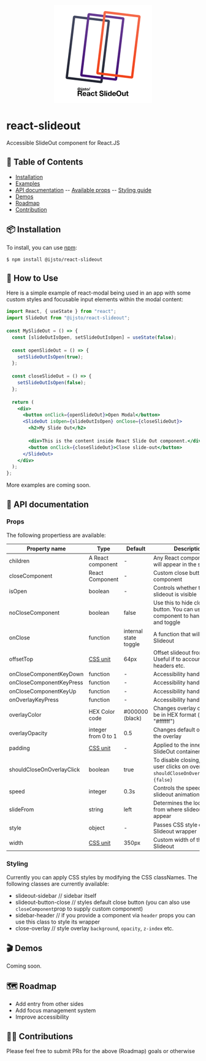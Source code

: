 <p align="center">
  <img width="256" src="https://raw.githubusercontent.com/ijsto/react-slideout/master/assets/img/react-slideout-logo-512.png">
</p>

# react-slideout

Accessible SlideOut component for React.JS

## 📖 Table of Contents

- [Installation](#-installation)
- [Examples](#-how-to-use)
- [API documentation](#-api-documentation)
  -- [Available props](#props)
  -- [Styling guide](#styling)
- [Demos](#-demos)
- [Roadmap](#%EF%B8%8F-roadmap)
- [Contribution](#%EF%B8%8F-contributions)

## 📦 Installation

To install, you can use [npm](https://npmjs.org/):

    $ npm install @ijsto/react-slideout

## 🔨 How to Use

Here is a simple example of react-modal being used in an app with some custom
styles and focusable input elements within the modal content:

```jsx
import React, { useState } from "react";
import SlideOut from "@ijsto/react-slideout";

const MySlideOut = () => {
  const [slideOutIsOpen, setSlideOutIsOpen] = useState(false);

  const openSlideOut = () => {
    setSlideOutIsOpen(true);
  };

  const closeSlideOut = () => {
    setSlideOutIsOpen(false);
  };

  return (
    <div>
      <button onClick={openSlideOut}>Open Modal</button>
      <SlideOut isOpen={slideOutIsOpen} onClose={closeSlideOut}>
        <h2>My Slide Out</h2>

        <div>This is the content inside React Slide Out component.</div>
        <button onClick={closeSlideOut}>Close slide-out</button>
      </SlideOut>
    </div>
  );
};
```

More examples are coming soon.

## 📜 API documentation

### Props

The following propertiess are available:

| Property name             | Type                                                       | Default               | Description                                                                             |
| ------------------------- | ---------------------------------------------------------- | --------------------- | --------------------------------------------------------------------------------------- |
| children                  | A React component                                          | -                     | Any React component - this will appear in the slideout                                  |
| closeComponent            | React Component                                            | -                     | Custom close button component                                                           |
| isOpen                    | boolean                                                    | -                     | Controls whether the slideout is visible                                                |
| noCloseComponent          | boolean                                                    | false                 | Use this to hide close button. You can use parent component to handle state and toggle  |
| onClose                   | function                                                   | internal state toggle | A function that will close the Slideout                                                 |
| offsetTop                 | [CSS unit](https://www.w3schools.com/cssref/css_units.asp) | 64px                  | Offset slideout from top. Useful if to account for headers etc.                         |
| onCloseComponentKeyDown   | function                                                   | -                     | Accessibility handler                                                                   |
| onCloseComponentKeyPress  | function                                                   | -                     | Accessibility handler                                                                   |
| onCloseComponentKeyUp     | function                                                   | -                     | Accessibility handler                                                                   |
| onOverlayKeyPress         | function                                                   | -                     | Accessibility handler                                                                   |
| overlayColor              | HEX Color code                                             | #000000 (black)       | Changes overlay color must be in HEX format (example: "#ffffff")                        |
| overlayOpacity            | integer from 0 to 1                                        | 0.5                   | Changes default opacity of the overlay                                                  |
| padding                   | [CSS unit](https://www.w3schools.com/cssref/css_units.asp) | -                     | Applied to the inner SlideOut container                                                 |
| shouldCloseOnOverlayClick | boolean                                                    | true                  | To disable closing, when user clicks on overlay set `shouldCloseOnOverlayClick={false}` |
| speed                     | integer                                                    | 0.3s                  | Controls the speed of the slideout animation                                            |
| slideFrom                 | string                                                     | left                  | Determines the location from where slideout will appear                                 |
| style                     | object                                                     | -                     | Passes CSS style object to Slideout wrapper                                             |
| width                     | [CSS unit](https://www.w3schools.com/cssref/css_units.asp) | 350px                 | Custom width of the the Slideout                                                        |

### Styling

Currently you can apply CSS styles by modifying the CSS classNames.
The following classes are currently available:

- slideout-sidebar // sidebar itself
- slideout-button-close // styles default close button (you can also use `closeComponent`prop to supply custom component)
- sidebar-header // if you provide a component via `header` props you can use this class to style its wrapper
- close-overlay // style overlay `background`, `opacity`, `z-index` etc.

## 🎬 Demos

Coming soon.

## 🗺️ Roadmap

- Add entry from other sides
- Add focus management system
- Improve accessibility

## 🙆‍♂️ Contributions

Please feel free to submit PRs for the above (Roadmap) goals or otherwise

